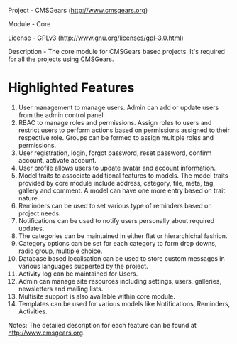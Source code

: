 Project 	- CMSGears (http://www.cmsgears.org)

Module  	- Core

License 	- GPLv3 (http://www.gnu.org/licenses/gpl-3.0.html)

Description - The core module for CMSGears based projects. It's required for all the projects using CMSGears.

Highlighted Features
=========================================
1. User management to manage users. Admin can add or update users from the admin control panel.
2. RBAC to manage roles and permissions. Assign roles to users and restrict users to perform actions based on permissions assigned to their respective role. Groups can be formed to assign multiple roles and permissions.
3. User registration, login, forgot password, reset password, confirm account, activate account.
4. User profile allows users to update avatar and account information.
5. Model traits to associate additional features to models. The model traits provided by core module include address, category, file, meta, tag, gallery and comment. A model can have one more entry based on trait nature.
6. Reminders can be used to set various type of reminders based on project needs.
7. Notifications can be used to notify users personally about required updates.
8. The categories can be maintained in either flat or hierarchichal fashion.
9. Category options can be set for each category to form drop downs, radio group, multiple choice.
10. Database based localisation can be used to store custom messages in various languages supperted by the project.
11. Activity log can be maintained for Users.
12. Admin can manage site resources including settings, users, galleries, newsletters and mailing lists.
13. Multisite support is also available within core module.
14. Templates can be used for various models like Notifications, Reminders, Activities.

Notes: The detailed description for each feature can be found at http://www.cmsgears.org.
